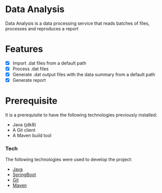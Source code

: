 # Data Analysis

Data Analysis is a data processing service that reads batches of files, processes and reproduces a report

# Features

  - [x] Import .dat files from a default path
  - [x] Process .dat files
  - [x] Generate .dat output files with the data summary from a default path
  - [x] Generate report
  
# Prerequisite
It is a prerequisite to have the following technologies previously installed:
  - Java (jdk8)
  - A Git client
  - A Maven build tool
  
### Tech

The following technologies were used to develop the project:

- [Java](https://expo.io/)
- [SpringBoot](https://spring.io/projects/spring-boot)
- [Git](https://git-scm.com/)
- [Maven](http://maven.apache.org/)
